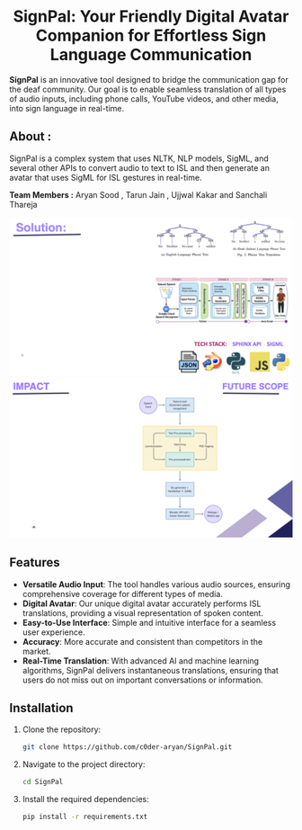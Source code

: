 <h1 align="center">
SignPal: Your Friendly Digital Avatar Companion for Effortless Sign Language Communication
</h1>

**SignPal** is an innovative tool designed to bridge the communication gap for the deaf community. Our goal is to enable seamless translation of all types of audio inputs, including phone calls, YouTube videos, and other media, into sign language in real-time. 

## About :
SignPal is a complex system that uses NLTK, NLP models, SigML, and several other APIs to convert audio to text to ISL and then generate an avatar that uses SigML for ISL gestures in real-time. 

**Team Members :** Aryan Sood , Tarun Jain , Ujjwal Kakar and Sanchali Thareja 


<p align="center">
  <img src="images/Solution BWD.png" alt="SignPal Solution" />
  <img src="images/Impact&FutureScopes.png" alt="SignPal FutureScopes & Impact" />
</p>

## Features

- **Versatile Audio Input**: The tool handles various audio sources, ensuring comprehensive coverage for different types of media.
- **Digital Avatar**: Our unique digital avatar accurately performs ISL translations, providing a visual representation of spoken content.
- **Easy-to-Use Interface**: Simple and intuitive interface for a seamless user experience.
- **Accuracy**: More accurate and consistent than competitors in the market.
- **Real-Time Translation**: With advanced AI and machine learning algorithms, SignPal delivers instantaneous translations, ensuring that users do not miss out on important conversations or information.

## Installation

1. Clone the repository:
   ```bash
   git clone https://github.com/c0der-aryan/SignPal.git
2. Navigate to the project directory:
   ```bash
   cd SignPal
3. Install the required dependencies: 
   ```bash
   pip install -r requirements.txt


